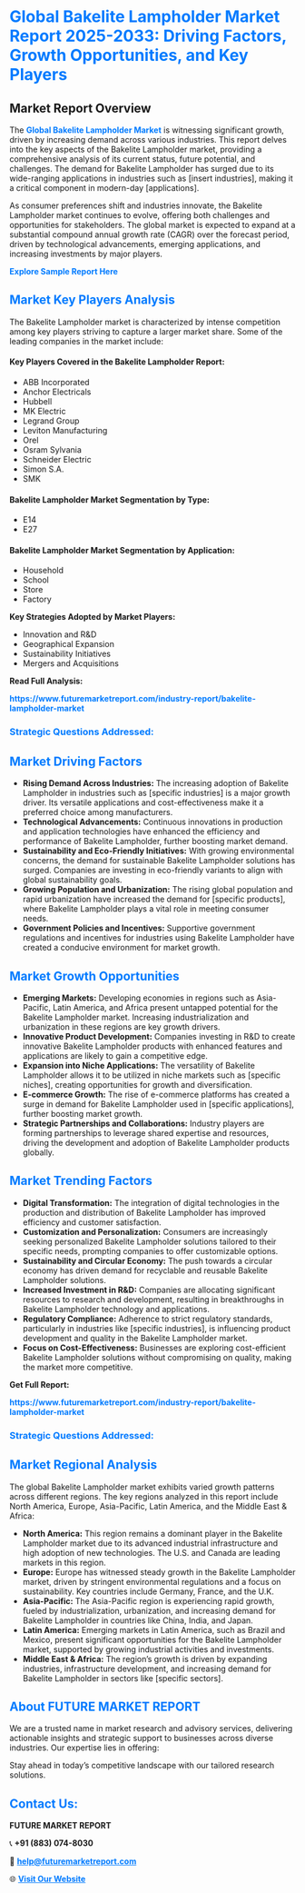 <h1 style="color: #007BFF;">Global Bakelite Lampholder Market Report 2025-2033: Driving Factors, Growth Opportunities, and Key Players</h1>

<section id="overview">
<h2>Market Report Overview</h2>
<p>The <a href="https://www.futuremarketreport.com/industry-report/bakelite-lampholder-market" style="color: #007BFF; text-decoration: none;"><strong>Global Bakelite Lampholder Market</strong></a> is witnessing significant growth, driven by increasing demand across various industries. This report delves into the key aspects of the Bakelite Lampholder market, providing a comprehensive analysis of its current status, future potential, and challenges. The demand for Bakelite Lampholder has surged due to its wide-ranging applications in industries such as [insert industries], making it a critical component in modern-day [applications].</p>
<p>As consumer preferences shift and industries innovate, the Bakelite Lampholder market continues to evolve, offering both challenges and opportunities for stakeholders. The global market is expected to expand at a substantial compound annual growth rate (CAGR) over the forecast period, driven by technological advancements, emerging applications, and increasing investments by major players.</p>
</section>

<section id="overview">
<p><a href="https://www.futuremarketreport.com/request-sample/reportId=108757" style="color: #007BFF; text-decoration: none;"><strong>Explore Sample Report Here</strong></a></p>
</section>

<section id="key-players">
<h2 style="color: #007BFF;">Market Key Players Analysis</h2>
<p>The Bakelite Lampholder market is characterized by intense competition among key players striving to capture a larger market share. Some of the leading companies in the market include:</p>
<h4>Key Players Covered in the Bakelite Lampholder Report:</h4>
<ul><li>ABB Incorporated</li><li>Anchor Electricals</li><li>Hubbell</li><li>MK Electric</li><li>Legrand Group</li><li>Leviton Manufacturing</li><li>Orel</li><li>Osram Sylvania</li><li>Schneider Electric</li><li>Simon S.A.</li><li>SMK</li></ul>
<h4>Bakelite Lampholder Market Segmentation by Type:</h4>
<ul><li>E14</li><li>E27</li></ul>

<h4>Bakelite Lampholder Market Segmentation by Application:</h4>
<ul><li>Household</li><li>School</li><li>Store</li><li>Factory</li></ul>
<p><strong>Key Strategies Adopted by Market Players:</strong></p>
<ul>
<li>Innovation and R&D</li>
<li>Geographical Expansion</li>
<li>Sustainability Initiatives</li>
<li>Mergers and Acquisitions</li>
</ul>
</section>

<section>
<p><strong>Read Full Analysis: </strong></p><a href="https://www.futuremarketreport.com/industry-report/bakelite-lampholder-market" style="color: #007BFF; text-decoration: none;"><strong>https://www.futuremarketreport.com/industry-report/bakelite-lampholder-market</strong></a>
<h3 style="color: #007BFF;">Strategic Questions Addressed:</h3>
</section>

<section id="driving-factors">
<h2 style="color: #007BFF;">Market Driving Factors</h2>
<ul>
<li><strong>Rising Demand Across Industries:</strong> The increasing adoption of Bakelite Lampholder in industries such as [specific industries] is a major growth driver. Its versatile applications and cost-effectiveness make it a preferred choice among manufacturers.</li>
<li><strong>Technological Advancements:</strong> Continuous innovations in production and application technologies have enhanced the efficiency and performance of Bakelite Lampholder, further boosting market demand.</li>
<li><strong>Sustainability and Eco-Friendly Initiatives:</strong> With growing environmental concerns, the demand for sustainable Bakelite Lampholder solutions has surged. Companies are investing in eco-friendly variants to align with global sustainability goals.</li>
<li><strong>Growing Population and Urbanization:</strong> The rising global population and rapid urbanization have increased the demand for [specific products], where Bakelite Lampholder plays a vital role in meeting consumer needs.</li>
<li><strong>Government Policies and Incentives:</strong> Supportive government regulations and incentives for industries using Bakelite Lampholder have created a conducive environment for market growth.</li>
</ul>
</section>

<section id="growth-opportunities">
<h2 style="color: #007BFF;">Market Growth Opportunities</h2>
<ul>
<li><strong>Emerging Markets:</strong> Developing economies in regions such as Asia-Pacific, Latin America, and Africa present untapped potential for the Bakelite Lampholder market. Increasing industrialization and urbanization in these regions are key growth drivers.</li>
<li><strong>Innovative Product Development:</strong> Companies investing in R&D to create innovative Bakelite Lampholder products with enhanced features and applications are likely to gain a competitive edge.</li>
<li><strong>Expansion into Niche Applications:</strong> The versatility of Bakelite Lampholder allows it to be utilized in niche markets such as [specific niches], creating opportunities for growth and diversification.</li>
<li><strong>E-commerce Growth:</strong> The rise of e-commerce platforms has created a surge in demand for Bakelite Lampholder used in [specific applications], further boosting market growth.</li>
<li><strong>Strategic Partnerships and Collaborations:</strong> Industry players are forming partnerships to leverage shared expertise and resources, driving the development and adoption of Bakelite Lampholder products globally.</li>
</ul>
</section>

<section id="trending-factors">
<h2 style="color: #007BFF;">Market Trending Factors</h2>
<ul>
<li><strong>Digital Transformation:</strong> The integration of digital technologies in the production and distribution of Bakelite Lampholder has improved efficiency and customer satisfaction.</li>
<li><strong>Customization and Personalization:</strong> Consumers are increasingly seeking personalized Bakelite Lampholder solutions tailored to their specific needs, prompting companies to offer customizable options.</li>
<li><strong>Sustainability and Circular Economy:</strong> The push towards a circular economy has driven demand for recyclable and reusable Bakelite Lampholder solutions.</li>
<li><strong>Increased Investment in R&D:</strong> Companies are allocating significant resources to research and development, resulting in breakthroughs in Bakelite Lampholder technology and applications.</li>
<li><strong>Regulatory Compliance:</strong> Adherence to strict regulatory standards, particularly in industries like [specific industries], is influencing product development and quality in the Bakelite Lampholder market.</li>
<li><strong>Focus on Cost-Effectiveness:</strong> Businesses are exploring cost-efficient Bakelite Lampholder solutions without compromising on quality, making the market more competitive.</li>
</ul>
</section>

<section>
<p><strong>Get Full Report: </strong></p><a href="https://www.futuremarketreport.com/industry-report/bakelite-lampholder-market" style="color: #007BFF; text-decoration: none;"><strong>https://www.futuremarketreport.com/industry-report/bakelite-lampholder-market</strong></a>
<h3 style="color: #007BFF;">Strategic Questions Addressed:</h3>
</section>


<section id="regional-analysis">
<h2 style="color: #007BFF;">Market Regional Analysis</h2>
<p>The global Bakelite Lampholder market exhibits varied growth patterns across different regions. The key regions analyzed in this report include North America, Europe, Asia-Pacific, Latin America, and the Middle East & Africa:</p>
<ul>
<li><strong>North America:</strong> This region remains a dominant player in the Bakelite Lampholder market due to its advanced industrial infrastructure and high adoption of new technologies. The U.S. and Canada are leading markets in this region.</li>
<li><strong>Europe:</strong> Europe has witnessed steady growth in the Bakelite Lampholder market, driven by stringent environmental regulations and a focus on sustainability. Key countries include Germany, France, and the U.K.</li>
<li><strong>Asia-Pacific:</strong> The Asia-Pacific region is experiencing rapid growth, fueled by industrialization, urbanization, and increasing demand for Bakelite Lampholder in countries like China, India, and Japan.</li>
<li><strong>Latin America:</strong> Emerging markets in Latin America, such as Brazil and Mexico, present significant opportunities for the Bakelite Lampholder market, supported by growing industrial activities and investments.</li>
<li><strong>Middle East & Africa:</strong> The region’s growth is driven by expanding industries, infrastructure development, and increasing demand for Bakelite Lampholder in sectors like [specific sectors].</li>
</ul>
</section>

<footer>
<h2 style="color: #007BFF;">About FUTURE MARKET REPORT</h2>
<p>We are a trusted name in market research and advisory services, delivering actionable insights and strategic support to businesses across diverse industries. Our expertise lies in offering:</p>

<p>Stay ahead in today’s competitive landscape with our tailored research solutions.</p>

<h2 style="color: #007BFF;">Contact Us:</h2>
<p><strong>FUTURE MARKET REPORT</strong></p>
<p>📞 <strong>+91 (883) 074-8030</strong></p>
<p>📧 <strong><a href="mailto:help@futuremarketreport.com" style="color: #007BFF;">help@futuremarketreport.com</a></strong></p>
<p>🌐 <strong><a href="https://www.futuremarketreport.com/" style="color: #007BFF;">Visit Our Website</a></strong></p>
</footer>